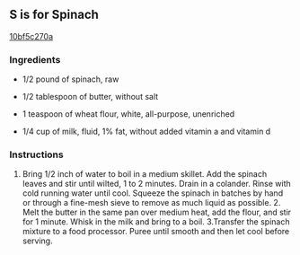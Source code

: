 ## S is for Spinach

[10bf5c270a](http://www.epicurious.com/recipes/food/views/s-is-for-spinach-355690)

### Ingredients

 - 1/2 pound of spinach, raw

 - 1/2 tablespoon of butter, without salt

 - 1 teaspoon of wheat flour, white, all-purpose, unenriched

 - 1/4 cup of milk, fluid, 1% fat, without added vitamin a and vitamin d

### Instructions

1. Bring 1/2 inch of water to boil in a medium skillet. Add the spinach leaves and stir until wilted, 1 to 2 minutes. Drain in a colander. Rinse with cold running water until cool. Squeeze the spinach in batches by hand or through a fine-mesh sieve to remove as much liquid as possible. 2. Melt the butter in the same pan over medium heat, add the flour, and stir for 1 minute. Whisk in the milk and bring to a boil. 3.Transfer the spinach mixture to a food processor. Puree until smooth and then let cool before serving.